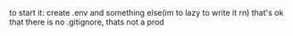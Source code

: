 to start it: create .env and something else(im to lazy to write it rn)
that's ok that there is no .gitignore, thats not a prod